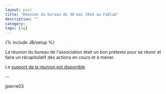 ```yaml
---
layout: post
title: "Réunion du bureau du 30 mai 2014 au Fablab"
description: ""
category: 
tags: [ag]
---
```

{% include JB/setup %}

La réunion du bureau de l'association était un bon prétexte pour se réunir et faire un récapitulatif des actions en cours et à mener.

Le [support de la réunion est disponible](/assets/files/2014/05/2014-05-30-reunion-bureau-fablab.pdf)

--

jpierre03

